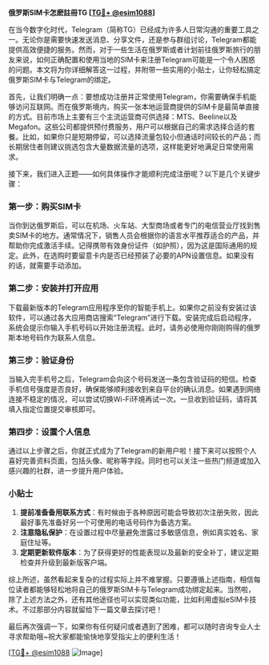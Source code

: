 **俄罗斯SIM卡怎麽註冊TG [[TG💪+ @esim1088](https://t.me/s/esim1088)]**

在当今数字化时代，Telegram（简称TG）已经成为许多人日常沟通的重要工具之一。无论你是需要快速发送消息、分享文件，还是参与群组讨论，Telegram都能提供高效便捷的服务。然而，对于一些生活在俄罗斯或者计划前往俄罗斯旅行的朋友来说，如何正确配置和使用当地的SIM卡来注册Telegram可能是一个令人困惑的问题。本文将为你详细解答这一过程，并附带一些实用的小贴士，让你轻松搞定俄罗斯SIM卡与Telegram的绑定。

首先，让我们明确一点：要想成功注册并正常使用Telegram，你需要确保手机能够访问互联网。而在俄罗斯境内，购买一张本地运营商提供的SIM卡是最简单直接的方式。目前市场上主要有三个主流运营商可供选择：MTS、Beeline以及Megafon。这些公司都提供预付费服务，用户可以根据自己的需求选择合适的套餐。比如，如果你只是短期停留，可以选择流量包较小但通话时间较长的产品；而长期居住者则建议挑选包含大量数据流量的选项，这样能更好地满足日常使用需求。

接下来，我们进入正题——如何具体操作才能顺利完成注册呢？以下是几个关键步骤：

### 第一步：购买SIM卡

当你到达俄罗斯后，可以在机场、火车站、大型商场或者专门的电信营业厅找到售卖SIM卡的地方。通常情况下，销售人员会根据你的语言水平推荐适合的产品，并帮助你完成激活手续。记得携带有效身份证件（如护照），因为这是国际通用的规定。此外，在选购时要留意卡内是否已经预装了必要的APN设置信息。如果没有的话，就需要手动添加。

### 第二步：安装并打开应用

下载最新版本的Telegram应用程序至你的智能手机上。如果你之前没有安装过该软件，可以通过各大应用商店搜索“Telegram”进行下载。安装完成后启动程序，系统会提示你输入手机号码以开始注册流程。此时，请务必使用你刚刚购得的俄罗斯本地号码作为联系人信息。

### 第三步：验证身份

当输入完手机号之后，Telegram会向这个号码发送一条包含验证码的短信。检查手机信号强度是否良好，确保能够顺利接收到来自平台的确认消息。如果遇到网络连接不稳定的情况，可以尝试切换Wi-Fi环境再试一次。一旦收到验证码，请将其填入指定位置提交审核即可。

### 第四步：设置个人信息

通过以上步骤之后，你就正式成为了Telegram的新用户啦！接下来可以按照个人喜好完善资料页面，包括头像、昵称等字段。同时也可以关注一些热门频道或加入感兴趣的社群，进一步提升用户体验。

### 小贴士

1. **提前准备备用联系方式**：有时候由于各种原因可能会导致初次注册失败，因此最好事先准备好另一个可使用的电话号码作为备选方案。
2. **注意隐私保护**：在设置过程中尽量避免泄露过多敏感信息，例如真实姓名、家庭住址等。
3. **定期更新软件版本**：为了获得更好的性能表现以及最新的安全补丁，建议定期检查并升级到最新版客户端。

综上所述，虽然看起来复杂的过程实际上并不难掌握。只要遵循上述指南，相信每位读者都能够轻松地将自己的俄罗斯SIM卡与Telegram成功绑定起来。当然啦，除了上述方法之外，还有其他途径也可以实现类似功能，比如利用虚拟eSIM卡技术。不过那部分内容就留给下一篇文章去探讨吧！

最后再次强调一下，如果你有任何疑问或者遇到了困难，都可以随时咨询专业人士寻求帮助哦~祝大家都能愉快地享受指尖上的便利生活！

[[TG💪+ @esim1088](https://t.me/s/esim1088) ![Image](https://i.postimg.cc/4NQfJmqS/Snipaste-2025-05-13-00-14-12.png)]